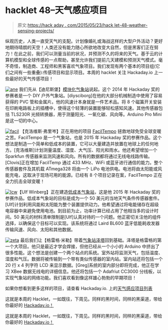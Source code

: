 # hacklet 48–天气感应项目

> 原文:[https://hack aday . com/2015/05/23/hack let-48-weather-sensing-projects/](https://hackaday.com/2015/05/23/hacklet-48-weather-sensing-projects/)

纵观历史，人类一直受天气的支配。计划像婚礼或海战这样的大型户外活动？更好地期待晴朗的天空！人类还没有能力随心所欲地改变大自然，但是黑客们正在努力！在此之前，我们可以测量当前的状况，并预测不久的将来的天气。基于云的计算机模型和全球传感的一点帮助，甚至允许我们提前几天建模和预测天气模式。毫不奇怪，制造商、工程师和黑客喜欢气象项目。我们发现有两个基本的项目组(它们之间有一些重叠):传感项目和显示项目。本周的 hacklet 关注 Hackaday.io 上一些最好的天气传感项目！

[![ane](../Images/f462af4f95144736d40b84330165c544.png)](https://hackaday.io/project/1878-modular-weather-station) 我们先从【迪尼斯堡】[模块化气象站](https://hackaday.io/project/1878)说起。这个 2014 年 Hackaday 奖的参赛者是一个 DIY 户外气象站。[diysciborg]在他的大部分机械制造中使用了容易获得的 PVC 管和金属片。他的风速计本身就是一件艺术品。将 8 个磁簧开关安装在印刷电路板上的插槽中，使得这个轻薄的装置能够轻松感知风速。其他传感器包括 TLS230R 光频转换器，用于测量阳光、一氧化碳、风向等。Arduino Pro Mini 是这一切的中心。

[![facil](../Images/315c41879e13a989a4c4c4b815de7dbd.png)](https://hackaday.io/project/4564) 【克洛维斯·弗里岑】正在用他的项目 [FacilTempo](https://hackaday.io/project/4564) 拯救地球免受全球变暖之苦。FacilTempo 是一个气象站，也是 2015 年 Hackaday 奖的参赛作品。这个想法是制造一个简单和低成本的装置，它可以大量建造并放置在地球上的任何地方。[克洛维斯]计划测量温度、湿度、大气压、阳光和雨水。他还希望增加一个 Sparkfun 传感器来监测风速和风向。所有的数据都将通过无线电线路传输。[Clovis]正在增加 FacilTemp 通过 433 MHz、WiFi 或蓝牙进行通信的能力。整个传感器套件及其机载 ATmega328 将由一个 LiPo 电池供电。电池将由太阳能或风能充电，这取决于现场可用的能源。已经有 8 个项目记录在案，FacilTempo 正在全力抗击全球变暖！

[![lcw](../Images/f992f9f0d9fe6f913117a55c2c1f5cae.png)](https://hackaday.io/project/5068)【Ulf Winberg】正在建造[低成本气象站](https://hackaday.io/project/5068)，这是他 2015 年 Hackaday 奖的参赛作品。低成本气象站的目标是成为一个 50 美元的当地天气条件传感器套件。[Ulf]计划利用风能和太阳能为整个装置提供动力。他希望通过将电能储存在超级电容器中来避免使用电池。到目前为止，功率计算已经占用了他相当多的设计时间。50 美元的材料清单限制是[Ulf]认真对待的一个问题。他正密切关注他的组件选择，以确保这个目标可以实现。该系统将通过 Laird BL600 蓝牙低能耗收发器传输风速、风向、太阳和其他数据。

[![zeta](../Images/e16b268830245b9d804c9e8262625e57.png)](https://hackaday.io/project/640) 最后我们让【格雷格·米勒】带着[气象站泽塔](https://hackaday.io/project/640)回到基础。泽塔是格雷格的第一个大项目。他只是最近才学会焊接，但他已经从一个小小的 Arduino 中挤出了很多性能。这个想法是创建一个两个站点的系统。室外站将监测天气，包括温度、湿度和气压。数据将被传输到一个带有类似传感器的室内站。室内站还将包括一个 20 行 x 4 列字符 LCD 来显示数据。[Greg]系统的室内部分即将完成，他正在学习 XBee 数据无线电的详细信息。他还将包括一个 Adafriut CC3000 分线板，以实现气象站的网络功能。我们喜欢看到像这样雄心勃勃的早期项目！

如果你想看到更多这样的项目，请查看 Hackaday.io. 上的[天气感应项目列表](https://hackaday.io/list/5907-weather-sensing-projects)

这就是本周的 Hacklet，一如既往，下周见。同样的黑时间，同样的黑渠道，带给你最好的 [Hackaday.io！](http://hackaday.io/?utm_source=hackaday&utm_medium=29&utm_campaign=hacklet)

这就是本周的 Hacklet，一如既往，下周见。同样的黑时间，同样的黑渠道，带给你最好的 [Hackaday.io！](http://hackaday.io/?utm_source=hackaday&utm_medium=29&utm_campaign=hacklet)